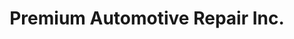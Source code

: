 ---
title: "Premium Automotive Repair Inc."
url: /valentine/premium-automotive-repair-inc/
shop: Autowerkstatt
---